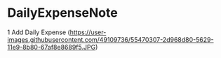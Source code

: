 # DailyExpenseNote

1 Add Daily Expense
(https://user-images.githubusercontent.com/49109736/55470307-2d968d80-5629-11e9-8b80-67af8e8689f5.JPG)
